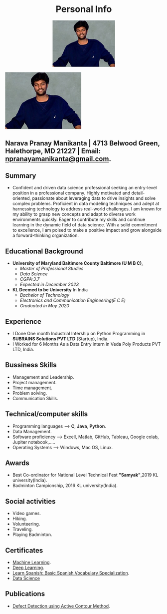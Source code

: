 <h1 align="center">Personal Info</h1>



<p align="center">
    <img width="200" src = NPranay.jpg alt="Pranay">
</p>


![Pranay](NPranay.jpg)

## Narava Pranay Manikanta | 4713 Belwood Green, Halethorpe, MD 21227 | Email: npranayamanikanta@gmail.com.

## Summary ##
- Confident and driven data science professional seeking an entry-level position in a professional company. Highly motivated and detail-oriented, passionate about leveraging data to drive insights and solve complex problems. Proficient in data modeling techniques and adept at harnessing technology to address real-world challenges. I am known for my ability to grasp new concepts and adapt to diverse work environments quickly. Eager to contribute my skills and continue learning in the dynamic field of data science. With a solid commitment to excellence, I am poised to make a positive impact and grow alongside a forward-thinking organization.


## Educational Background ##
- **University of Maryland Baltimore County Baltimore (U M B C)**,
  - _Master of Professional Studies_ 
  - _Data Science_
  - _CGPA:3.7_
  - _Expected in December 2023_
- **KL Deemed to be University** In India
  - _Bachelor of Technology_
  - _Electronics and Communication Engineering(E C E)_
  - _Graduated in May 2020_


## Experience ##
- I Done One month Industrial Intership on Python Programming in **SUBRAINS Solutions PVT LTD** (Startup), India.
- I Worked for 6 Months As a Data Entry intern in Veda Poly Products PVT LTD, India.

## Bussiness Skills ##
- Management and Leadership.
- Project management.
- Time management.
- Problem solving.
- Communication Skills.

## Technical/computer skills ##
- Programming languages --> **C**, **Java**, **Python**.
- Data Management.
- Software proficiency --> Excell, Matlab, GitHub, Tableau, Google colab, Jupiter notebook,.....
- Operating Systems --> Windows, Mac OS, Linux.

## Awards ##
- Best Co-ordinator for National Level Technical Fest **"Samyak"**,2019 KL university(India).
- Badminton Campionship, 2016 KL university(India). 

## Social activities ##
- Video games.
- Hiking.
- Volunteering.
- Traveling.
- Playing Badminton.

## Certificates ##
- [Machine Learning](https://coursera.org/share/6004b54663480e2953aa5841f9c26cf3).
- [Deep Learning](https://coursera.org/share/eef1316a10ebe3590db22e1b652c80df).
- [Learn Spanish: Basic Spanish Vocabulary Specialization](https://coursera.org/share/fbe78a7a29aebbe0805e60146f0a423c).
- [Data Science](https://trainings.internshala.com/s/v/237938/d55b7788)


## Publications ##
- [Defect Detection using Active Contour Method](https://www.ijrte.org/wp-content/uploads/papers/v8i4/D4509118419.pdf).
